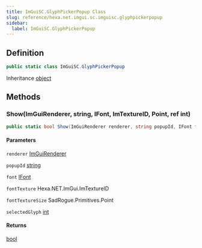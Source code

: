 ```yaml
---
title: ImGuiSC.GlyphPickerPopup Class
slug: reference/hexa.net.imgui.sc.imguisc.glyphpickerpopup
sidebar:
  label: ImGuiSC.GlyphPickerPopup
---
```

## Definition

```csharp title="C#"
public static class ImGuiSC.GlyphPickerPopup
```

Inheritance [object](https://learn.microsoft.com/dotnet/api/system.object/)

## Methods

### Show(ImGuiRenderer, string, IFont, ImTextureID, Point, ref int)

```csharp title="C#"
public static bool Show(ImGuiRenderer renderer, string popupId, IFont font, ImTextureID fontTexture, Point fontTextureSize, ref int selectedGlyph)
```

#### Parameters

`renderer` [ImGuiRenderer](../sadconsole.imguisystem.imguirenderer/)  

`popupId` [string](https://learn.microsoft.com/dotnet/api/system.string/)  

`font` [IFont](../sadconsole.ifont/)  

`fontTexture` Hexa.NET.ImGui.ImTextureID  

`fontTextureSize` SadRogue.Primitives.Point  

`selectedGlyph` [int](https://learn.microsoft.com/dotnet/api/system.int32/)  

#### Returns

[bool](https://learn.microsoft.com/dotnet/api/system.boolean/)